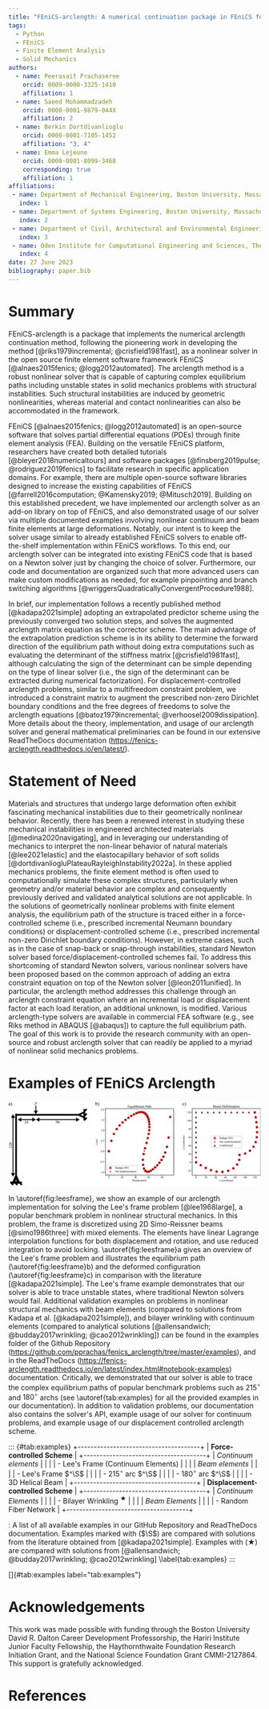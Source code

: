 ```yaml
---
title: "FEniCS-arclength: A numerical continuation package in FEniCS for nonlinear problems in solid mechanics"
tags:
  - Python
  - FEniCS
  - Finite Element Analysis
  - Solid Mechanics
authors:
  - name: Peerasait Prachaseree
    orcid: 0009-0000-3325-1410
    affiliation: 1 
  - name: Saeed Mohammadzadeh
    orcid: 0000-0001-9879-044X
    affiliation: 2
  - name: Berkin Dortdivanlioglu
    orcid: 0000-0001-7105-1452
    affiliation: "3, 4"
  - name: Emma Lejeune
    orcid: 0000-0001-8099-3468
    corresponding: true
    affiliation: 1
affiliations:
 - name: Department of Mechanical Engineering, Boston University, Massachusetts, the United States of America
   index: 1
 - name: Department of Systems Engineering, Boston University, Massachusetts, the United States of America
   index: 2
 - name: Department of Civil, Architectural and Environmental Engineering, The University of Texas at Austin, Austin, the United States of America
   index: 3
 - name: Oden Institute for Computational Engineering and Sciences, The University of Texas at Austin, Austin, the United States of America
   index: 4
date: 27 June 2023
bibliography: paper.bib
---
```


# Summary

FEniCS-arclength is a package that implements the numerical arclength continuation method, following the pioneering work in developing the method [@riks1979incremental; @crisfield1981fast], as a nonlinear solver in the open source finite element software framework FEniCS [@alnaes2015fenics; @logg2012automated]. The arclength method is a robust nonlinear solver that is capable of capturing complex equilibrium paths including unstable states in solid mechanics problems with structural instabilities.
Such structural instabilities are induced by geometric nonlinearities, whereas material and contact nonlinearities can also be accommodated in the framework. 

FEniCS [@alnaes2015fenics; @logg2012automated] is an open-source software that solves partial differential equations (PDEs) through finite element analysis (FEA). Building on the versatile FEniCS platform, researchers have created both detailed tutorials [@bleyer2018numericaltours] and software packages [@finsberg2019pulse; @rodriguez2019fenics] to facilitate research in specific application domains. For example, there are multiple open-source software libraries designed to increase the existing capabilities of FEniCS [@farrell2016computation; @Kamensky2019; @Mitusch2019]. Building on this established precedent, we have implemented our arclength solver as an add-on library on top of FEniCS, and also demonstrated usage of our solver via multiple documented examples involving nonlinear continuum and beam finite elements at large deformations. Notably, our intent is to keep the solver usage similar to already established FEniCS solvers to enable off-the-shelf implementation within FEniCS workflows. To this end, our arclength solver can be integrated into existing FEniCS code that is based on a Newton solver just by changing the choice of solver. Furthermore, our code and documentation are organized such that more advanced users can make custom modifications as needed, for example pinpointing and branch switching algorithms [@wriggersQuadraticallyConvergentProcedure1988]. 

In brief, our implementation follows a recently published method [@kadapa2021simple] adopting an extrapolated predictor scheme using the previously converged two solution steps, and solves the augmented arclength matrix equation as the corrector scheme. The main advantage of the extrapolation prediction scheme is in its ability to determine the forward direction of the equilibrium path without doing extra computations such as evaluating the determinant of the stiffness matrix [@crisfield1981fast], although calculating the sign of the determinant can be simple depending on the type of linear solver (i.e., the sign of the determinant can be extracted during numerical factorization). For displacement-controlled arclength problems, similar to a multifreedom constraint problem, we introduced a constraint matrix to augment the prescribed non-zero Dirichlet boundary conditions and the free degrees of freedoms to solve the arclength equations [@batoz1979incremental; @verhoosel2009dissipation]. More details about the theory, implementation, and usage of our arclength solver and general mathematical preliminaries can be found in our extensive ReadTheDocs documentation (<https://fenics-arclength.readthedocs.io/en/latest/>). 

# Statement of Need
Materials and structures that undergo large deformation often exhibit fascinating mechanical instabilities due to their geometrically nonlinear behavior. Recently, there has been a renewed interest in studying these mechanical instabilities in engineered architected materials [@medina2020navigating], and in leveraging our understanding of mechanics to interpret the non-linear behavior of natural materials [@lee2021elastic] and the elastocapillary behavior of soft solids [@dortdivanliogluPlateauRayleighInstability2022a]. In these applied mechanics problems, the finite element method is often used to computationally simulate these complex structures, particularly when geometry and/or material behavior are complex and consequently previously derived and validated analytical solutions are not applicable. In the solutions of geometrically nonlinear problems with finite element analysis, the equilibrium path of the structure is traced either in a force-controlled scheme (i.e., prescribed incremental Neumann boundary conditions) or displacement-controlled scheme (i.e., prescribed incremental non-zero Dirichlet boundary conditions). However, in extreme cases, such as in the case of snap-back or snap-through instabilities, standard Newton solver based force/displacement-controlled schemes fail. To address this shortcoming of standard Newton solvers, various nonlinear solvers have been proposed based on the common approach of adding an extra constraint equation on top of the Newton solver [@leon2011unified]. In particular, the arclength method addresses this challenge through an arclength constraint equation where an incremental load or displacement factor at each load iteration, an additional unknown, is modified. Various arclength-type solvers are available in commercial FEA software (e.g., see Riks method in ABAQUS [@abaqus]) to capture the full equilibrium path. The goal of this work is to provide the research community with an open-source and robust arclength solver that can readily be applied to a myriad of nonlinear solid mechanics problems.

# Examples of FEniCS Arclength

![A demonstration of our arclength solver via the snap-back instability behavior of Lee's frame, a popular benchmark problem in nonlinear structural mechanics: a) The problem definition for Lee's frame; b) The equilibrium path from our solver compared to the literature [@kadapa2021simple]; c) The final deformed configuration from our solver compared to the literature [@kadapa2021simple].\label{fig:leesframe}](joss_arclength.png)

In \autoref{fig:leesframe}, we show an example of our arclength implementation for solving the Lee's frame problem [@lee1968large], a popular benchmark problem in nonlinear structural mechanics. In this problem, the frame is discretized using 2D Simo-Reissner beams [@simo1986three] with mixed elements. The elements have linear Lagrange interpolation functions for both displacement and rotation, and use reduced integration to avoid locking. \autoref{fig:leesframe}a gives an overview of the Lee's frame problem and illustrates the equilibrium path (\autoref{fig:leesframe}b) and the deformed configuration (\autoref{fig:leesframe}c) in comparison with the literature [@kadapa2021simple]. The Lee's frame example demonstrates that our solver is able to trace unstable states, where traditional Newton solvers would fail. Additional validation examples on problems in nonlinear structural mechanics with beam elements (compared to solutions from Kadapa et al. [@kadapa2021simple]), and bilayer wrinkling with continuum elements (compared to analytical solutions [@allensandwich; @budday2017wrinkling; @cao2012wrinkling]) can be found in the examples folder of the Github Repository (<https://github.com/pprachas/fenics_arclength/tree/master/examples>), and in the ReadTheDocs (<https://fenics-arclength.readthedocs.io/en/latest/index.html#notebook-examples>) documentation. Critically, we demonstrated that our solver is able to trace the complex equilibrium paths of popular benchmark problems such as $215^\circ$ and $180^\circ$ archs (see \autoref{tab:examples} for all the provided examples in our documentation). In addition to validation problems, our documentation also contains the solver's API, example usage of our solver for continuum problems, and example usage of our displacement controlled arclength scheme.

::: {#tab:examples}
+--------------------------------------+
| **Force-controlled Scheme**          |
+--------------------------------------+
| *Continuum elements*                 |
|                                      |
| -   Lee's Frame (Continuum Elements) |
|                                      |
| *Beam elements*                      |
|                                      |
| -   Lee's Frame $^\S$                |
|                                      |
| -   $215^\circ$ arc $^\S$            |
|                                      |
| -   $180^\circ$ arc $^\S$            |
|                                      |
| -   3D Helical Beam                  |
+--------------------------------------+
| **Displacement-controlled Scheme**   |
+--------------------------------------+
| *Continuum Elements*                 |
|                                      |
| -   Bilayer Wrinkling $^\bigstar$    |
|                                      |
| *Beam Elements*                      |
|                                      |
| -   Random Fiber Network             |
+--------------------------------------+

: A list of all available examples in our GitHub Repository and
ReadTheDocs documentation. Examples marked with ($\S$) are compared with
solutions from the literature obtained from [@kadapa2021simple].
Examples with ($\bigstar$) are compared with solutions from
[@allensandwich; @budday2017wrinkling; @cao2012wrinkling] \label{tab:examples}
:::

[]{#tab:examples label="tab:examples"}

# Acknowledgements

This work was made possible with funding through the Boston University David R. Dalton Career Development Professorship, the Hariri Institute Junior Faculty Fellowship, the Haythornthwaite Foundation Research Initiation Grant, and the National Science Foundation Grant CMMI-2127864. This support is gratefully acknowledged.


# References

